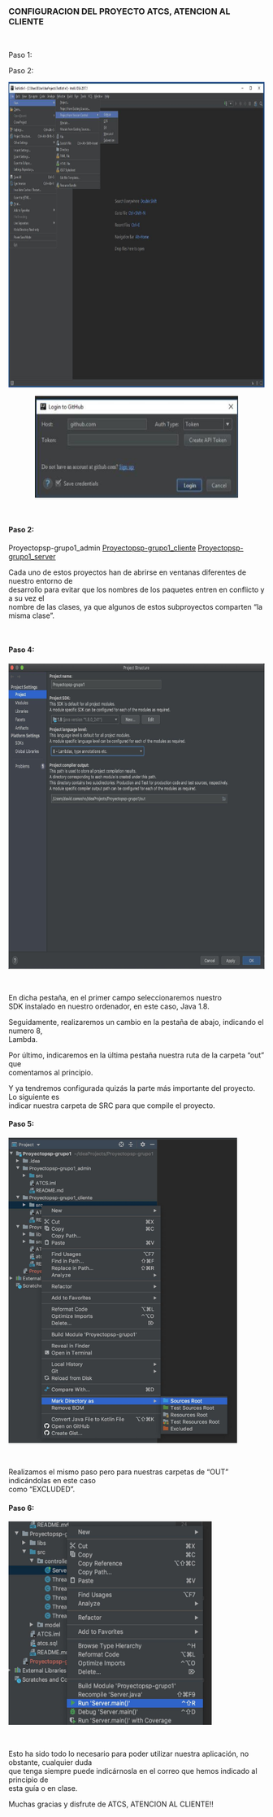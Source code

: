 

### CONFIGURACION DEL PROYECTO ATCS, ATENCION AL CLIENTE

</br>

<p align="center>
          
<p>Bienvenido al configurador de nuestro proyecto, esto es un borrado sencillo para poder</br>
ejecutar nuestro proyecto de una forma rápida y sencilla mientras trabajamos en un</br>
documento completo donde se explique definitivamente el funcionamiento completo y la</br>
configuración detallada de nuestra aplicación.</p>

<p>Le deseamos que disfrute de estos pasos y no olvide que ante cualquier duda que le surja</br>
nos puede dejar un mensaje en nuestros correos de soporte al cliente:</p>

<p><b>Fundador:</b> David Camacho Encina (david.camachoencina@iesvalleinclan.es).</br>
<b>Fundador:</b> Alexis Ruiz Gómez (alexis.ruizgomez@iesvalleinclan.es).</pr>
</br>
<p>Comencemos con los pasos:</p>
</br>
</br>

</p>

#### Paso 1:

<p align="center>
          
<p>Descargar el proyecto de GitHub actualizado de la rama “develop”.</p>
</br>
<p>Enlace del proyecto: https://github.com/AlexisRuiz00/Proyectopsp-grupo1.git</p>

</p>


#### Paso 2:
<p align="center>
</br>
<p>Una vez descargado nuestro proyecto, necesitamos importarlo en IntelliJ IDEA</p>
</br>

<p align="center">
  <img src="/img/manual/0.jpg" height="600" width="800"/>
</p>
<p align="center">
  <img src="/img/manual/1.jpg" height="200" width="400"/>
</p>
</br>

</p>



#### Paso 2:
<p align="center>

<p>Una vez tengamos el proyecto completo, nos daremos cuenta de que este está dividido en 3</br>
subproyectos:</p>

[Proyectopsp-grupo1_admin](https://github.com/AlexisRuiz00/Proyectopsp-grupo1/tree/develop/Proyectopsp-grupo1_admin)
[Proyectopsp-grupo1_cliente](https://github.com/AlexisRuiz00/Proyectopsp-grupo1/tree/develop/Proyectopsp-grupo1_cliente)
[Proyectopsp-grupo1_server](https://github.com/AlexisRuiz00/Proyectopsp-grupo1/tree/develop/Proyectopsp-grupo1_server)


<p>Cada uno de estos proyectos han de abrirse en ventanas diferentes de nuestro entorno de</br>
desarrollo para evitar que los nombres de los paquetes entren en conflicto y a su vez el</br>
nombre de las clases, ya que algunos de estos subproyectos comparten “la misma clase”.</p>
</br>

</p>



#### Paso 4:
<p align="center>
<p>Una vez tenemos abierto en 3 ventanas diferentes nuestros tres subproyectos, pasaremos a</br>
realizar la configuración de librerías y plugins de nuestro proyecto, a su vez indicado el</br>
directorio de salida (creando este directorio llamado “out” si no existiera en cada SRC de</br>
cada proyecto).</p>
</br>

<p>Podemos abrir la venta de configuración utilizando el siguiente comando: Alt + Ctrl + Shift +S.</p>

<p align="center">
  <img src="/img/manual/2.jpg"  height="600" width="800"/>
</p>
</br>

<p>En dicha pestaña, en el primer campo seleccionaremos nuestro</br>
SDK instalado en nuestro ordenador, en este caso, Java 1.8.</p>

<p>Seguidamente, realizaremos un cambio en la pestaña de abajo, indicando el numero 8,</br>
Lambda.</p>

<p>Por último, indicaremos en la última pestaña nuestra ruta de la carpeta “out” que</br>
comentamos al principio.</p>

<p>Y ya tendremos configurada quizás la parte más importante del proyecto. Lo siguiente es</br>
indicar nuestra carpeta de SRC para que compile el proyecto.</p>
</p>



#### Paso 5: 
<p align="center>
<p>En este paso indicaremos en nuestra configuración del entorno, nuestro SRC como source y</br>
nuestra carpeta de OUT como ignore.</p>

<p>Hacemos click derecho en nuestra carpeta de SRC e indicamos la opción de “Mark Directory</br>
As” y seleccionados “Source root”.</p>

<p align="center">
  <img src="/img/manual/3.jpg"  height="600" width="450"/>
</p>
</br>

<p>Realizamos el mismo paso pero para nuestras carpetas de “OUT” indicándolas en este caso</br>
como “EXCLUDED”.</p>

</p>



#### Paso 6:
<p align="center>
<p>Por último, ya podemos ejecutar nuestro proyecto, para el cuál primero necesitaremos</br>
ejecutar antes que nada el “SERVIDOR”.</p>

<p>Una vez iniciado el servidor, ya podemos ejecutar el cliente, o el administrador, dependiente</br>
de lo que queramos utilizar.</p>

</br>
<p align="center">
  <img src="/img/manual/4.jpg"  height="400" width="400"/>
</p>
</br>

<p>Esto ha sido todo lo necesario para poder utilizar nuestra aplicación, no obstante, cualquier duda</br>
que tenga siempre puede indicárnosla en el correo que hemos indicado al principio de</br>
esta guía o en clase.</p>


<p>Muchas gracias y disfrute de ATCS, ATENCION AL CLIENTE!!</p>
</p>
